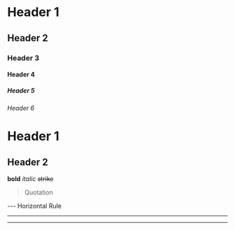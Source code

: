 # Header 1
## Header 2
### Header 3
#### Header 4
##### Header 5
###### Header 6

Header 1
========

Header 2
--------

**bold**
*italic*
~~strike~~

> Quotation

--- Horizontal Rule
***
___


